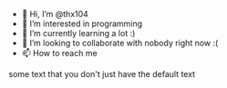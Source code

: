- 👋 Hi, I’m @thx104
- 👀 I’m interested in programming
- 🌱 I’m currently learning a lot :)
- 💞️ I’m looking to collaborate with nobody right now :(
- 📫 How to reach me 

<!---
thx104/thx104 is a ✨ special ✨ repository because its `README.md` (this file) appears on your GitHub profile.
You can click the Preview link to take a look at your changes.
---> some text that you don't just have the default text
